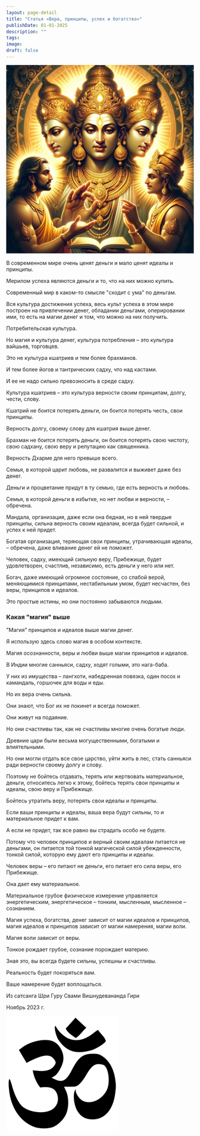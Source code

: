 ```yaml
---
layout: page-detail
title: "Статья «Вера, принципы, успех и богатство»"
publishDate: 01-01-2025
description: ""
tags:
image:
draft: false
---
```


  
![](/upload/medialibrary/75f/75ff9754ef0d71c6a6dccbc18c5e83a8.jpg)  

  
 В современном мире очень ценят деньги и мало ценят идеалы и принципы.

 Мерилом успеха являются деньги и то, что на них можно купить.

 Современный мир в каком-то смысле "сходит с ума" по деньгам.

 Вся культура достижения успеха, весь культ успеха в этом мире построен на привлечении денег, обладании деньгами, оперировании ими, то есть на магии денег и том, что можно на них получить.

 Потребительская культура.

 Но магия и культура денег, культура потребления – это культура вайшьев, торговцев.

 Это не культура кшатриев и тем более брахманов.

 И тем более йогов и тантрических садху, что над кастами.

 И ее не надо сильно превозносить в среде садху.

 Культура кшатриев – это культура верности своим принципам, долгу, чести, слову.

 Кшатрий не боится потерять деньги, он боится потерять честь, свои принципы.

 Верность долгу, своему слову для кшатрия выше денег.

 Брахман не боится потерять деньги, он боится потерять свою чистоту, свою садхану, свою веру и репутацию как священника.

 Верность Дхарме для него превыше всего.

 Семья, в которой царит любовь, не развалится и выживет даже без денег.

 Деньги и процветание придут в ту семью, где есть верность и любовь.

 Семья, в которой деньги в избытке, но нет любви и верности, – обречена.

 Мандала, организация, даже если она бедная, но в ней твердые принципы, сильна верность своим идеалам, всегда будет сильной, и успех к ней придет.

 Богатая организация, теряющая свои принципы, утрачивающая идеалы, – обречена, даже вливание денег ей не поможет.

 Человек, садху, имеющий сильную веру, Прибежище, будет удовлетворен, счастлив, независимо, есть деньги у него или нет.

 Богач, даже имеющий огромное состояние, со слабой верой, меняющимися принципами, нестабильным умом, будет несчастен, без веры, принципов и идеалов.

 Это простые истины, но они постоянно забываются людьми.

  
### **Какая "магия" выше**

 "Магия" принципов и идеалов выше магии денег.

 Я использую здесь слово магия в особом контексте.

 Магия осознанности, веры и любви выше магии принципов и идеалов.

 В Индии многие санньяси, садху, ходят голыми, это нага-баба.

 У них из имущества – лангхоти, набедренная повязка, один посох и камандаль, горшочек для воды и еды.

 Но их вера очень сильна.

 Они знают, что Бог их не покинет и всегда поможет.

 Они живут на подаяние.

 Но они счастливы так, как не счастливы многие очень богатые люди.

  
 Древние цари были весьма могущественными, богатыми и влиятельными.

 Но они могли отдать все свое царство, уйти жить в лес, стать санньяси ради верности своему долгу и слову.

 Поэтому не бойтесь отдавать, терять или жертвовать материальное, деньги, относитесь легко к этому, бойтесь терять свои принципы и идеалы, свою веру и Прибежище.

 Бойтесь утратить веру, потерять свои идеалы и принципы.

 Если ваши принципы и идеалы, ваша вера будут сильны, то и материальное придет к вам.

 А если не придет, так все равно вы страдать особо не будете.

 Потому что человек принципов и верный своим идеалам питается не деньгами, он питается той тонкой магической силой убежденности, тонкой силой, которую ему дают его принципы и идеалы.

 Человек веры – его питают не деньги, его питает его сила веры, его Прибежище.

 Она дает ему материальное.

 Материальное грубое физическое измерение управляется энергетическим, энергетическое – тонким, мысленным, мысленное – сознанием.

 Магия успеха, богатства, денег зависит от магии идеалов и принципов, магия идеалов и принципов зависит от магии намерения, магии воли.

 Магия воли зависит от веры.

 Тонкое рождает грубое, сознание порождает материю.

 Зная это, вы всегда будете сильны, успешны и счастливы.

 Реальность будет покоряться вам.

 Ваше намерение будет воплощаться.

  
 Из сатсанга Шри Гуру Свами Вишнудевананда Гири

 Ноябрь 2023 г.

![Ом](/upload/medialibrary/4e5/4e59138d7f13f8137afb77ab8ee41988.png) 

